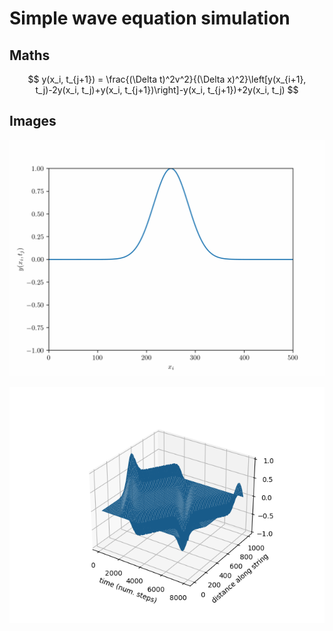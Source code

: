 # Simple wave equation simulation

## Maths

$$
y(x_i, t_{j+1}) = \frac{(\Delta t)^2v^2}{(\Delta x)^2}\left[y(x_{i+1}, t_j)-2y(x_i, t_j)+y(x_i, t_{j+1})\right]-y(x_i, t_{j+1})+2y(x_i, t_j)
$$

## Images

![Looping animation of single wave](/images/wave_anim_loop.gif)

![Graph version of above example](/images/graph_wave.png)